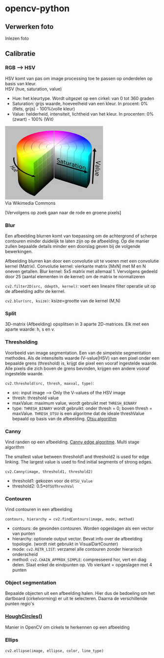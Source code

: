# opencv-python

## Verwerken foto
Inlezen foto

## Calibratie

### RGB --> HSV
HSV komt van pas om image processing toe te passen op onderdelen op basis van kleur.  
HSV (hue, saturation, value)  
* Hue: het kleurtype. Wordt uitgezet op een cirkel: van 0 tot 360 graden
* Saturation: grijs waarde, hoeveelheid van een kleur. In procent: 0% (flets, grijs) - 100%(volle kleur)
* Value: helderheid, intensiteit, lichtheid van het kleur. In procenten: 0% (zwart) - 100% (Wit)

![HSV uitleg](./images/HSV_uitleg.jpg "via Wikimedia Commons")  
Via Wikimedia Commons


[Vervolgens op zoek gaan naar de rode en groene pixels]

### Blur
Een afbeelding blurren komt van toepassing om de achtergrond of scherpe contouren minder duidelijk te laten zijn op de afbeelding. Op die manier zullen bepaalde details minder een doorslag geven bij de volgende bewerkingen.

Afbeelding blurren kan door een convolutie uit te voeren met een convolutie kernel (Matrix).
Convolutie kernel: vierkante matrix [MxN] met M en N oneven getallen.
Blur kernel: 5x5 matrix met allemaal 1. Vervolgens gedeeld door 25 (aantal elementen in de kernel) om de matrix te normalizeren


`cv2.filter2D(src, ddepth, kernel)`: voert een lineaire filter operatie uit op de afbeelding adhv de kernel.

`cv2.blur(src, ksize)`: ksize=grootte van de kernel (M,N)

### Split
3D-matrix (Afbeelding) opsplitsen in 3 aparte 2D-matrices. Elk met een aparte waarde: h, s en v.

### Thresholding
Voorbeeld van image segmentation. Een van de simpelste segmentation methodes. Als de intensiteits waarde (V-value|HSV) van een pixel onder een bepaalde grens (threshold) is, krijgt die pixel een vooraf ingestelde waarde. Alle pixels die zich boven de grens bevinden, krijgen een andere vooraf ingestelde waarde.

`cv2.threshold(src, thresh, maxval, type)`:
* src: input image --> Only the V-values of the HSV image
* thresh: threshold value
* maxValue: maximum value, wordt gebruikt met `THRESH_BINARY`
* type: `THRESH_BINARY` wordt gebruikt: onder thresh = 0; boven thresh = maxValue. `THRESH_OTSU` is een algoritme dat de ideale threshValue bepaald op basis van de afbeelding. [Otsu algorithm](https://en.wikipedia.org/wiki/Otsu%27s_method)


### Canny
Vind randen op een afbeelding. [Canny edge algoritme](https://en.wikipedia.org/wiki/Canny_edge_detector). Multi stage algorithm

The smallest value between threshold1 and threshold2 is used for edge linking. The largest value is used to find initial segments of strong edges.

`cv2.Canny(image, threshold1, threshold2)`
* threshold1: gekozen voor de `OTSU_Value`
* threshold2: 0.5*`OTSUThreshVal`

### Contouren
Vind contouren in een afbeelding

`contours, hierarchy = cv2.findContours(image, mode, method)`
* contours: de gevonden contouren. Worden opgeslagen als een vector van punten
* hierarchy: optionele output vector. Bevat info over de afbeelding topologie. (wordt niet gebruikt in VisualDartCounter)
* mode: `cv2.RETR_LIST`: verzamel alle contouren zonder hierarisch onderscheid
* method: `cv2.CHAIN_APPROX_SIMPLE`: compresseerd hor, vert en diag delen. Slaat enkel de eindpunten op. Vb vierkant = opgeslagen met 4 punten

### Object segmentation
Bepaalde objecten uit een afbeelding halen. Hier dus de bedoeling om het dartboard (cirkelvorming) er uit te selecteren. Daarna de verschillende punten regio's

### [HoughCircles()](https://docs.opencv.org/master/dd/d1a/group__imgproc__feature.html#ga47849c3be0d0406ad3ca45db65a25d2d)
Manier in OpenCV om cirkels te herkennen op een afbeelding

### Ellips
`cv2.ellipse(image, ellipse, color, line_type)`
